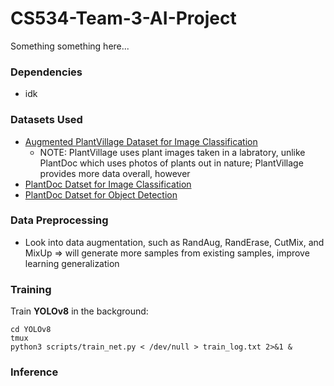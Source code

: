 # CS534-Team-3-AI-Project
Something something here...

### Dependencies
- idk

### Datasets Used
- [Augmented PlantVillage Dataset for Image Classification](https://www.kaggle.com/datasets/vipoooool/new-plant-diseases-dataset)
  - NOTE: PlantVillage uses plant images taken in a labratory, unlike PlantDoc which uses photos of plants out in nature; PlantVillage provides more data overall, however
- [PlantDoc Datset for Image Classification](https://github.com/pratikkayal/PlantDoc-Dataset.git)
- [PlantDoc Datset for Object Detection](https://github.com/pratikkayal/PlantDoc-Object-Detection-Dataset)

### Data Preprocessing
- Look into data augmentation, such as RandAug, RandErase, CutMix, and MixUp => will generate more samples from existing samples, improve learning generalization

### Training
Train **YOLOv8** in the background: 
```
cd YOLOv8
tmux
python3 scripts/train_net.py < /dev/null > train_log.txt 2>&1 &
```

### Inference

